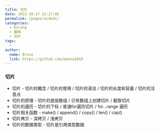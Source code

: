 ```yaml
---
title: 切片
date: 2022-10-27 22:27:02
permalink: /pages/ac9edc/
categories:
  - Golang
  - 基础
  - 切片
tags:
  - 
author: 
  name: Bruce
  link: https://github.com/banna2019
---
```



### 切片

- 切片 - 切片的概念 / 切片的使用 / 切片的语法 / 切片的长度和容量 / 切片的注意点
- 切片的原理 - 切片的底层数组 / 已有数组上创建切片 / 截取切片
- 切片的遍历 - 切片的下标 / 普通for遍历切片 / for…range 遍历
- 切片相关函数 - make() / append() / copy() / len() / cap()
- 切片拷贝 - 深拷贝 / 浅拷贝
- 切片的数据类型 - 切片是引用类型数据
